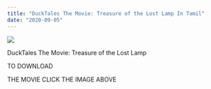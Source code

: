 ```yaml
---
title: "DuckTales The Movie: Treasure of the Lost Lamp In Tamil"
date: "2020-09-05"
---
```


[![](https://1.bp.blogspot.com/-xPfsMAJH2ws/Xzk7RjkbVXI/AAAAAAAAABA/rVKNmz6FewknV6DU5bovF9R1QPDLVRamwCLcBGAsYHQ/s640/ducktales-the-movie.jpg)](https://drive.google.com/file/d/1CwW91MqXFz0rJi7SUVjUfbvJZ_-YpbNN/view?usp=sharing)

DuckTales The Movie: Treasure of the Lost Lamp

 TO DOWNLOAD

  

 THE MOVIE CLICK THE IMAGE ABOVE
